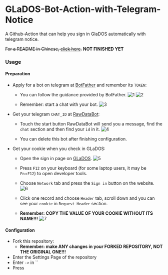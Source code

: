 # GLaDOS-Bot-Action-with-Telegram-Notice

 A Github-Action that can help you sign in GlaDOS automatically with telegram notice.  
 
 ~~For a README in Chinese, [click here](https://blog.fhyq-dhy.cloud/index.php/tg_bot/44.html).~~ **NOT FINISHED YET**
 
### Usage
#### Preparation
 - Apply for a bot on telegram at [BotFather](https://t.me/BotFather) and remember its `TOKEN`:
    - You can follow the guidance provided by BotFather.
    ![1](https://user-images.githubusercontent.com/87631978/230318685-64a109e4-4943-49c7-9d06-4e4d6e10d1d5.jpg)
    ![2](https://user-images.githubusercontent.com/87631978/230318690-f8ef0ffc-dde5-4d0a-9a54-5d06eb6118d5.jpg)
    
    - Remember: start a chat with your bot.
    ![3](https://user-images.githubusercontent.com/87631978/230319099-bc2e21a6-173a-4c57-986c-628ef01c4325.jpg)

 - Get your telegram `CHAT_ID` at [RawDataBot](https://t.me/RawDataBot):
    - Touch the start button RawDataBot will send you a message, find the `chat` section and then find your `id` in it.
    ![4](https://user-images.githubusercontent.com/87631978/230319269-c9bd5220-472b-4be2-a00b-62ff94fbc9ab.jpg)

    - You can delete this bot after finishing configuration.
    
 - Get your cookie when you check in GLaDOS:
    - Open the sign in page on [GLaDOS](https://glados.one/console/checkin).
    ![5](https://user-images.githubusercontent.com/87631978/230319385-2b151104-8f83-4f90-9b03-566674928c20.jpg)

    - Press `F12` on your keyboard (for some laptop users, it may be `Fn`+`F12`) to open developer tools.
    - Choose `Network` tab and press the `Sign in` button on the website.
    ![6](https://user-images.githubusercontent.com/87631978/230319977-602e9419-0dd5-49f1-933e-268cc69b1d28.jpg)

    - Click one record and choose `Header` tab, scroll down and you can see your `cookie` in `Request Header` section. 
    - **Remember: COPY THE VALUE OF YOUR COOKIE WITHOUT ITS NAME!!!**
    ![7](https://user-images.githubusercontent.com/87631978/230320024-17c2a01c-c6ad-4975-a593-9370563a123f.jpg)

#### Configuration
 - Fork this repository:
    - **Remember: make ANY changes in your FORKED REPOSITORY, NOT THE ORIGINAL ONE!!!**
 - Enter the Settings Page of the repository
 - Enter `` -> `` in ``
 - Press 
